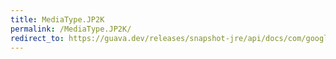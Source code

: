 ```yaml
---
title: MediaType.JP2K
permalink: /MediaType.JP2K/
redirect_to: https://guava.dev/releases/snapshot-jre/api/docs/com/google/common/net/MediaType.html#JP2K
---
```

